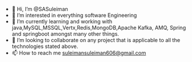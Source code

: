 - 👋 Hi, I’m @SASuleiman
- 👀 I’m interested in everything software Engineering
- 🌱 I’m currently learning and working with java,MySQL,MSSQL,Vertx,Redis,MongoDB,Apache Kafka, AMQ, Spring and springboot amongst many other things. 
- 💞️ I’m looking to collaborate on any project that is applicable to all the technologies stated above. 
- 📫 How to reach me suleimansuleiman606@gmail.com 

<!---
SASuleiman/SASuleiman is a ✨ special ✨ repository because its `README.md` (this file) appears on your GitHub profile.
You can click the Preview link to take a look at your changes.
--->

